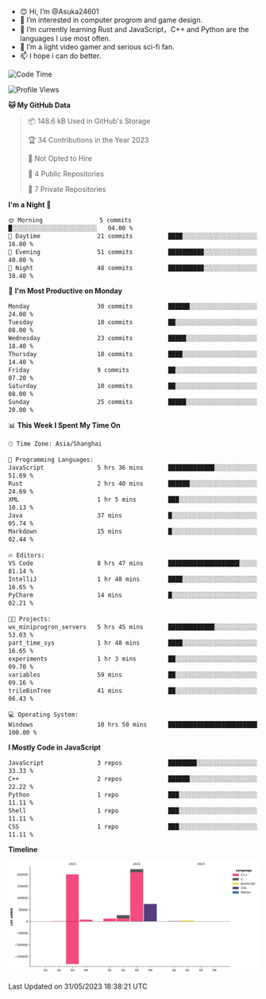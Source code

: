 - 😊 Hi, I’m @Asuka24601
- 👀 I’m interested in computer progrom and game design.
- 🌱 I’m currently learning Rust and JavaScript，C++ and Python are the languages I use most often.
- 💞️ I’m a light video gamer and serious sci-fi fan.
- 📫 I hope i can do better.

<!--START_SECTION:waka-->
![Code Time](http://img.shields.io/badge/Code%20Time-372%20hrs%2045%20mins-blue)

![Profile Views](http://img.shields.io/badge/Profile%20Views-4-blue)

**🐱 My GitHub Data** 

> 📦 148.6 kB Used in GitHub's Storage 
 > 
> 🏆 34 Contributions in the Year 2023
 > 
> 🚫 Not Opted to Hire
 > 
> 📜 4 Public Repositories 
 > 
> 🔑 7 Private Repositories 
 > 
**I'm a Night 🦉** 

```text
🌞 Morning                5 commits           █░░░░░░░░░░░░░░░░░░░░░░░░   04.00 % 
🌆 Daytime                21 commits          ████░░░░░░░░░░░░░░░░░░░░░   16.80 % 
🌃 Evening                51 commits          ██████████░░░░░░░░░░░░░░░   40.80 % 
🌙 Night                  48 commits          ██████████░░░░░░░░░░░░░░░   38.40 % 
```
📅 **I'm Most Productive on Monday** 

```text
Monday                   30 commits          ██████░░░░░░░░░░░░░░░░░░░   24.00 % 
Tuesday                  10 commits          ██░░░░░░░░░░░░░░░░░░░░░░░   08.00 % 
Wednesday                23 commits          █████░░░░░░░░░░░░░░░░░░░░   18.40 % 
Thursday                 18 commits          ████░░░░░░░░░░░░░░░░░░░░░   14.40 % 
Friday                   9 commits           ██░░░░░░░░░░░░░░░░░░░░░░░   07.20 % 
Saturday                 10 commits          ██░░░░░░░░░░░░░░░░░░░░░░░   08.00 % 
Sunday                   25 commits          █████░░░░░░░░░░░░░░░░░░░░   20.00 % 
```


📊 **This Week I Spent My Time On** 

```text
🕑︎ Time Zone: Asia/Shanghai

💬 Programming Languages: 
JavaScript               5 hrs 36 mins       █████████████░░░░░░░░░░░░   51.69 % 
Rust                     2 hrs 40 mins       ██████░░░░░░░░░░░░░░░░░░░   24.69 % 
XML                      1 hr 5 mins         ███░░░░░░░░░░░░░░░░░░░░░░   10.13 % 
Java                     37 mins             █░░░░░░░░░░░░░░░░░░░░░░░░   05.74 % 
Markdown                 15 mins             █░░░░░░░░░░░░░░░░░░░░░░░░   02.44 % 

🔥 Editors: 
VS Code                  8 hrs 47 mins       ████████████████████░░░░░   81.14 % 
IntelliJ                 1 hr 48 mins        ████░░░░░░░░░░░░░░░░░░░░░   16.65 % 
PyCharm                  14 mins             █░░░░░░░░░░░░░░░░░░░░░░░░   02.21 % 

🐱‍💻 Projects: 
wx_miniprogron_servers   5 hrs 45 mins       █████████████░░░░░░░░░░░░   53.03 % 
part_time_sys            1 hr 48 mins        ████░░░░░░░░░░░░░░░░░░░░░   16.65 % 
experiments              1 hr 3 mins         ██░░░░░░░░░░░░░░░░░░░░░░░   09.70 % 
variables                59 mins             ██░░░░░░░░░░░░░░░░░░░░░░░   09.16 % 
trileBinTree             41 mins             ██░░░░░░░░░░░░░░░░░░░░░░░   06.43 % 

💻 Operating System: 
Windows                  10 hrs 50 mins      █████████████████████████   100.00 % 
```

**I Mostly Code in JavaScript** 

```text
JavaScript               3 repos             ████████░░░░░░░░░░░░░░░░░   33.33 % 
C++                      2 repos             ██████░░░░░░░░░░░░░░░░░░░   22.22 % 
Python                   1 repo              ███░░░░░░░░░░░░░░░░░░░░░░   11.11 % 
Shell                    1 repo              ███░░░░░░░░░░░░░░░░░░░░░░   11.11 % 
CSS                      1 repo              ███░░░░░░░░░░░░░░░░░░░░░░   11.11 % 
```



**Timeline**

![Lines of Code chart](https://raw.githubusercontent.com/Asuka24601/Asuka24601/main/assets/bar_graph.png)


 Last Updated on 31/05/2023 18:38:21 UTC
<!--END_SECTION:waka-->

